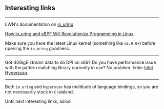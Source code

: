 ## Interesting links

---

LWN's documentation on [io_uring](https://lwn.net/Articles/776703/)

[How io_uring and eBPF Will Revolutionize Programming in Linux](https://www.scylladb.com/2020/05/05/how-io_uring-and-ebpf-will-revolutionize-programming-in-linux/0/)

Make sure you have the latest Linux kernel (something like `v5.9.0+`) before opening the `io_uring` goodness.

---

Got 40GigE *stream* data to do DPI on x86? Do you have performance issue with the pattern matching library currently
in use? No problem. Enter [Intel Hyperscan](http://intel.github.io/hyperscan/dev-reference/).

---

Both `io_uring` and `hyperscan` has multitude of language bindings, so you are not necessarily stuck in `C` lalaland.

Until next interesting links, adios!
